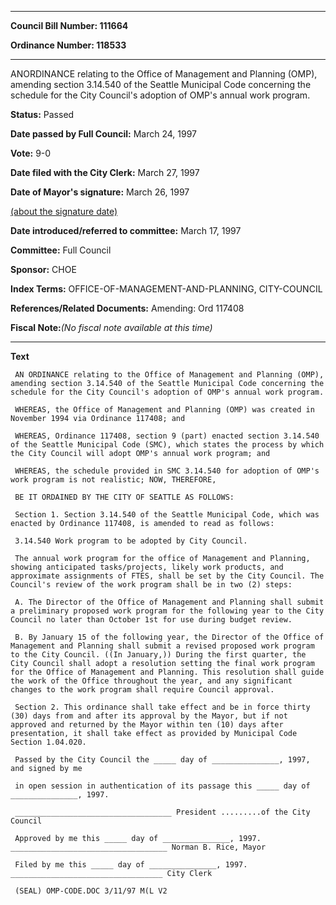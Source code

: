 

********

**Council Bill Number: 111664**
   
**Ordinance Number: 118533**
********

 ANORDINANCE relating to the Office of Management and Planning (OMP), amending section 3.14.540 of the Seattle Municipal Code concerning the schedule for the City Council's adoption of OMP's annual work program.

**Status:** Passed
   
**Date passed by Full Council:** March 24, 1997
   
**Vote:** 9-0
   
**Date filed with the City Clerk:** March 27, 1997
   
**Date of Mayor's signature:** March 26, 1997
   
[(about the signature date)](/~public/approvaldate.htm)
   
   
   
**Date introduced/referred to committee:** March 17, 1997
   
**Committee:** Full Council
   
**Sponsor:** CHOE
   
   
**Index Terms:** OFFICE-OF-MANAGEMENT-AND-PLANNING, CITY-COUNCIL

**References/Related Documents:** Amending: Ord 117408

**Fiscal Note:**_(No fiscal note available at this time)_

********

**Text**
   
```
 AN ORDINANCE relating to the Office of Management and Planning (OMP), amending section 3.14.540 of the Seattle Municipal Code concerning the schedule for the City Council's adoption of OMP's annual work program.

 WHEREAS, the Office of Management and Planning (OMP) was created in November 1994 via Ordinance 117408; and

 WHEREAS, Ordinance 117408, section 9 (part) enacted section 3.14.540 of the Seattle Municipal Code (SMC), which states the process by which the City Council will adopt OMP's annual work program; and

 WHEREAS, the schedule provided in SMC 3.14.540 for adoption of OMP's work program is not realistic; NOW, THEREFORE,

 BE IT ORDAINED BY THE CITY OF SEATTLE AS FOLLOWS:

 Section 1. Section 3.14.540 of the Seattle Municipal Code, which was enacted by Ordinance 117408, is amended to read as follows:

 3.14.540 Work program to be adopted by City Council.

 The annual work program for the office of Management and Planning, showing anticipated tasks/projects, likely work products, and approximate assignments of FTES, shall be set by the City Council. The Council's review of the work program shall be in two (2) steps:

 A. The Director of the Office of Management and Planning shall submit a preliminary proposed work program for the following year to the City Council no later than October 1st for use during budget review.

 B. By January 15 of the following year, the Director of the Office of Management and Planning shall submit a revised proposed work program to the City Council. ((In January,)) During the first quarter, the City Council shall adopt a resolution setting the final work program for the Office of Management and Planning. This resolution shall guide the work of the Office throughout the year, and any significant changes to the work program shall require Council approval.

 Section 2. This ordinance shall take effect and be in force thirty (30) days from and after its approval by the Mayor, but if not approved and returned by the Mayor within ten (10) days after presentation, it shall take effect as provided by Municipal Code Section 1.04.020.

 Passed by the City Council the _____ day of _______________, 1997, and signed by me

 in open session in authentication of its passage this _____ day of _______________, 1997.

 ___________________________________ President .........of the City Council

 Approved by me this _____ day of _______________, 1997. ___________________________________ Norman B. Rice, Mayor

 Filed by me this _____ day of _______________, 1997. __________________________________ City Clerk

 (SEAL) OMP-CODE.DOC 3/11/97 M(L V2

```
